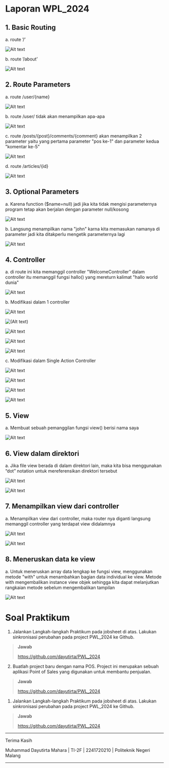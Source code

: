 # **Laporan WPL_2024**
## **1. Basic Routing**

a.  route ’/’  <p>
![Alt text](image-1.png)<p>
b.  route ’/about’  <p>
![Alt text](image-2.png)<p>

## **2. Route Parameters**

a.  route /user/{name} <p>
![Alt text](image-3.png)<p>
b.  route /user/ tidak akan menampilkan apa-apa  <p>
![Alt text](image-4.png)<p>
c. route /posts/{post}/comments/{comment} akan menampilkan 2 parameter yaitu yang pertama parameter "pos ke-1" dan parameter kedua "komentar ke-5"<p> 
![Alt text](image-5.png)<p>
d. route /articles/{id} <p> 
![Alt text](image-6.png)<p>

## **3. Optional Parameters**

a.  Karena function ($name=null) jadi jika kita tidak mengisi parameternya program tetap akan berjalan dengan parameter null/kosong <p>
![Alt text](image-7.png)<p>
b.  Langsung menampilkan nama "john" karna kita memasukan namanya di parameter jadi kita ditakperlu mengetik parameternya lagi  <p>
![Alt text](image-8.png)<p>


## **4. Controller**

a.  di route ini kita memanggil controller "WelcomeController" dalam controller itu memanggil fungsi hallo() yang mereturn kalimat "hallo world dunia"<p>
![Alt text](image-9.png)<p>
b.  Modifikasi dalam 1 controller <p>
![Alt text](image-10.png)<p>
![(Alt text)](image-11.png)<p>
![Alt text](image-12.png)<p>
![Alt text](image-13.png)<p>
![Alt text](image-14.png)<p>
c.  Modifikasi dalam  Single Action Controller <p>
![Alt text](image-15.png)<p>
![Alt text](image-12.png)<p>
![Alt text](image-13.png)<p>
![Alt text](image-14.png)<p>

## **5. View**

a.  Membuat sebuah pemanggilan fungsi view() berisi nama saya<p>
![Alt text](image-16.png)<p>

## **6. View dalam direktori**

a. Jika file view berada di dalam direktori lain, maka kita bisa menggunakan “dot” notation untuk mereferensikan direktori tersebut<p>
![Alt text](image-17.png)<p>
![Alt text](image-18.png)<p>

## **7. Menampilkan view dari controller**

a. Menampilkan view dari controller, maka router nya diganti langsung memanggil controller yang terdapat view didalamnya<p>
![Alt text](image-19.png)<p>
![Alt text](image-20.png)<p>

## **8. Meneruskan data ke view**
a. Untuk meneruskan array data lengkap ke fungsi view, menggunakan metode "with" untuk menambahkan bagian data individual ke view. Metode with mengembalikan instance view objek sehingga kita dapat melanjutkan rangkaian metode sebelum mengembalikan tampilan <P>

![Alt text](image-21.png)<p>


# **Soal Praktikum**

1. Jalankan Langkah-langkah Praktikum pada jobsheet di atas. Lakukan sinkronisasi perubahan pada project PWL_2024 ke Github. <P>
> **Jawab**<p>
https://github.com/dayutirta/PWL_2024 <p>
2. Buatlah project baru dengan nama POS. Project ini merupakan sebuah aplikasi Point of 
Sales yang digunakan untuk membantu penjualan.<P>
> **Jawab**<p>
https://github.com/dayutirta/PWL_2024 <p>
1. Jalankan Langkah-langkah Praktikum pada jobsheet di atas. Lakukan sinkronisasi perubahan pada project PWL_2024 ke Github. <P>
> **Jawab**<p>
https://github.com/dayutirta/PWL_2024 <p>

----------------------------
Terima Kasih<p>
Muhammad Dayutirta Mahara | TI-2F | 2241720210 | Politeknik Negeri Malang<p>
_______________
